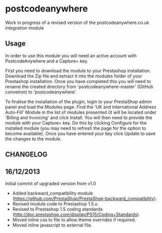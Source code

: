 postcodeanywhere
================

Work in progress of a revised version of the postcodeanywhere.co.uk integration module


Usage
-------

In order to use this module you will need an active account with PostcodeAnywhere and a Capture+ key.

First you need to download the module to your Prestashop installation. Download the Zip file and extract it into the modules folder of your Prestashop installation. Once you have completed this you will need to rename the created directory from 'postcodeanywhere-master' (GitHub convetion) to 'postcodeanywhere'.

To finalise the installation of the plugin, login to your PrestaShop admin panel and load the Modules page. Find the 'UK and International Address Auto-Fill' Module in the list of modules presented (it will be located under 'Billing and Invoicing' and click Install. You will then need to provide the module with your Capture+ key. Do this by clicking Configure for the installed module (you may need to refresh the page for the option to become available). Once you have entered your key click Update to save the changes to the module.

CHANGELOG
-------------

16/12/2013
-------------

Initial commit of upgraded version from v1.0

- Added backward_compatibility module (https://github.com/PrestaShop/PrestaShop-backward_compatibility).
- Revised module code to Prestashop 1.5.x.
- Revised to Prestashop 1.5 coding standards (http://doc.prestashop.com/display/PS15/Coding+Standards).
- Moved inline css to file to allow theme overrides if required.
- Moved inline javascript to external file.

